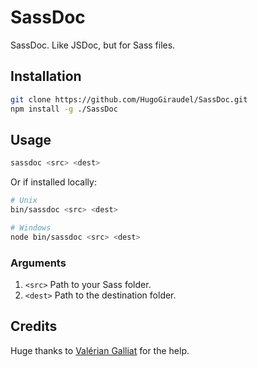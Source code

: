 # SassDoc

SassDoc. Like JSDoc, but for Sass files.

## Installation

```sh
git clone https://github.com/HugoGiraudel/SassDoc.git
npm install -g ./SassDoc
```

## Usage

```sh
sassdoc <src> <dest>
```

Or if installed locally:

```sh
# Unix
bin/sassdoc <src> <dest>

# Windows
node bin/sassdoc <src> <dest>
```

### Arguments

1. `<src>` Path to your Sass folder.
1. `<dest>` Path to the destination folder.

## Credits

Huge thanks to [Valérian Galliat](https://twitter.com/valeriangalliat) for the help.